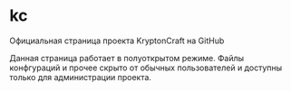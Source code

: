 # kc
Официальная страница проекта KryptonCraft на GitHub

Данная страница работает в полуоткрытом режиме. Файлы конфгураций и прочее скрыто от обычных пользователей и доступны только для администрации проекта.
